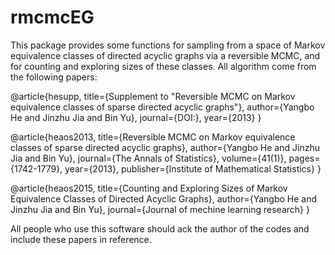 # rmcmcEG
 This  package provides  some  functions for  sampling from a space of  Markov equivalence
classes  of  directed acyclic graphs via a reversible MCMC, and for counting and exploring
sizes  of   these classes. All algorithm come from the following papers:

@article{hesupp,
 title={Supplement to "Reversible MCMC on Markov equivalence classes of sparse directed acyclic graphs"},
 author={Yangbo He and     Jinzhu Jia   and Bin Yu},
 journal={DOI:},
 year={2013}
 }

 @article{heaos2013,
  title={Reversible MCMC on Markov equivalence classes of sparse directed acyclic graphs},
  author={Yangbo He and   Jinzhu Jia  and Bin Yu},
  journal={The Annals of Statistics},
  volume={41(1)},
  pages={1742-1779},
  year={2013},
  publisher={Institute of  Mathematical Statistics}
}

 @article{heaos2015,
  title={Counting and Exploring Sizes  of    Markov Equivalence Classes  of  Directed
Acyclic Graphs},
  author={Yangbo He and   Jinzhu Jia  and Bin Yu},
  journal={Journal of mechine learning research}
  }
 
All people who use   this software  should ack the author of the codes and include these papers in reference.
